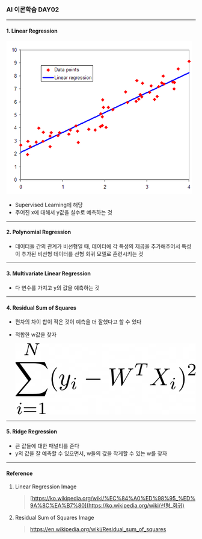 ### AI 이론학습 DAY02

<hr>

#### 1. Linear Regression

![](./images/linear_regression.png)

- Supervised Learning에 해당
- 주어진 x에 대해서 y값을 실수로 예측하는 것

<hr>

#### 2. Polynomial Regression

- 데이터들 간의 관계가 비선형일 때, 데이터에 각 특성의 제곱을 추가해주어서 특성이 추가된 비선형 데이터를 선형 회귀 모델로 훈련시키는 것

<hr>

#### 3. Multivariate Linear Regression

- 다 변수를 가지고 y의 값을 예측하는 것

<hr>

#### 4. Residual Sum of Squares

- 편차의 차이 합이 적은 것이 예측을 더 잘했다고 할 수 있다

- 적합한 w값을 찾자

  

  ![](./images/rss.png)

  

<hr>

#### 5. Ridge Regression

- 큰 값들에 대한 패널티를 준다
- y의 값을 잘 예측할 수 있으면서, w들의 값을 작게할 수 있는 w를 찾자

<hr>

#### Reference

1. Linear Regression Image

   > [https://ko.wikipedia.org/wiki/%EC%84%A0%ED%98%95_%ED%9A%8C%EA%B7%80](https://ko.wikipedia.org/wiki/선형_회귀)

2. Residual Sum of Squares Image

   > https://en.wikipedia.org/wiki/Residual_sum_of_squares